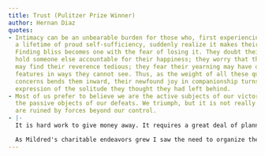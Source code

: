 ```yaml
---
title: Trust (Pulitzer Prize Winner)
author: Hernan Diaz
quotes:
- Intimacy can be an unbearable burden for those who, first experiencing it after
  a lifetime of proud self-sufficiency, suddenly realize it makes their world complete.
  Finding bliss becomes one with the fear of losing it. They doubt their right to
  hold someone else accountable for their happiness; they worry that their loved one
  may find their reverence tedious; they fear their yearning may have distorted their
  features in ways they cannot see. Thus, as the weight of all these questions and
  concerns bends them inward, their newfound joy in companionship turns into a deeper
  expression of the solitude they thought they had left behind.
- Most of us prefer to believe we are the active subjects of our victories but only
  the passive objects of our defeats. We triumph, but it is not really we who fail—we
  are ruined by forces beyond our control.
- |-
  It is hard work to give money away. It requires a great deal of planning and strategizing. If not managed properly, philanthropy can both harm the giver and spoil the receiver. Expand. Generosity is the mother of ingratitude.

  As Mildred's charitable endeavors grew I saw the need to organize them after a rational fashion. This is why in 1926 I created the Mildred Bevel Charitable Fund. Not only did I endow it amply, but I also managed the funds so that the giving followed a systematic approach and did not deplete the capital. General financial architecture of MBCF. Why it was so innovative. Milestones.
---
```

